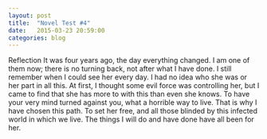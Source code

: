 ```yaml
---
layout: post
title:  "Novel Test #4"
date:   2015-03-23 20:59:00
categories: blog
---
```


Reflection
It was four years ago, the day everything changed. I am one of them now; there is no turning back, not after what I have done. I still remember when I could see her every day. I had no idea who she was or her part in all this. At first, I thought some evil force was controlling her, but I came to find that she has more to with this than even she knows. To have your very mind turned against you, what a horrible way to live. That is why I have chosen this path. To set her free, and all those blinded by this infected world in which we live. The things I will do and have done have all been for her.

